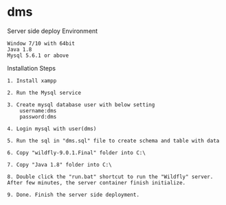 # dms

Server side deploy
Environment

	Window 7/10 with 64bit
	Java 1.8
	Mysql 5.6.1 or above
	

Installation Steps
	
	1. Install xampp 

	2. Run the Mysql service
	
	3. Create mysql database user with below setting
		username:dms
		password:dms
	
	4. Login mysql with user(dms)
	
	5. Run the sql in "dms.sql" file to create schema and table with data 
	
	6. Copy "wildfly-9.0.1.Final" folder into C:\
	
	7. Copy "Java 1.8" folder into C:\
	
	8. Double click the "run.bat" shortcut to run the "Wildfly" server. After few minutes, the server container finish initialize.
	
	9. Done. Finish the server side deployment.